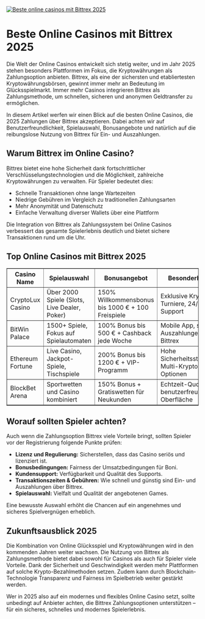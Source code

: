[![Beste online casinos mit Bittrex 2025](https://123-caf.pages.dev/gitsignup.png)](https://vrmoo.ru/Bt82HjjY)

<h1>Beste Online Casinos mit Bittrex 2025</h1> <p>Die Welt der Online Casinos entwickelt sich stetig weiter, und im Jahr 2025 stehen besonders Plattformen im Fokus, die Kryptowährungen als Zahlungsoption anbieten. Bittrex, als eine der sichersten und etabliertesten Kryptowährungsbörsen, gewinnt immer mehr an Bedeutung im Glücksspielmarkt. Immer mehr Casinos integrieren Bittrex als Zahlungsmethode, um schnellen, sicheren und anonymen Geldtransfer zu ermöglichen.</p>  <p>In diesem Artikel werfen wir einen Blick auf die besten Online Casinos, die 2025 Zahlungen über Bittrex akzeptieren. Dabei achten wir auf Benutzerfreundlichkeit, Spielauswahl, Bonusangebote und natürlich auf die reibungslose Nutzung von Bittrex für Ein- und Auszahlungen.</p>  <h2>Warum Bittrex im Online Casino?</h2> <p>Bittrex bietet eine hohe Sicherheit dank fortschrittlicher Verschlüsselungstechnologien und die Möglichkeit, zahlreiche Kryptowährungen zu verwalten. Für Spieler bedeutet dies:</p> <ul>   <li>Schnelle Transaktionen ohne lange Wartezeiten</li>   <li>Niedrige Gebühren im Vergleich zu traditionellen Zahlungsarten</li>   <li>Mehr Anonymität und Datenschutz</li>   <li>Einfache Verwaltung diverser Wallets über eine Plattform</li> </ul>  <p>Die Integration von Bittrex als Zahlungssystem bei Online Casinos verbessert das gesamte Spielerlebnis deutlich und bietet sichere Transaktionen rund um die Uhr.</p>  <h2>Top Online Casinos mit Bittrex 2025</h2> <table border="1" cellpadding="8" cellspacing="0">   <thead>     <tr>       <th>Casino Name</th>       <th>Spielauswahl</th>       <th>Bonusangebot</th>       <th>Besonderheiten</th>     </tr>   </thead>   <tbody>     <tr>       <td>CryptoLux Casino</td>       <td>Über 2000 Spiele (Slots, Live Dealer, Poker)</td>       <td>150% Willkommensbonus bis 1000 € + 100 Freispiele</td>       <td>Exklusive Krypto-Turniere, 24/7 Support</td>     </tr>     <tr>       <td>BitWin Palace</td>       <td>1500+ Spiele, Fokus auf Spielautomaten</td>       <td>100% Bonus bis 500 € + Cashback jede Woche</td>       <td>Mobile App, schnelle Auszahlungen via Bittrex</td>     </tr>     <tr>       <td>Ethereum Fortune</td>       <td>Live Casino, Jackpot-Spiele, Tischspiele</td>       <td>200% Bonus bis 1200 € + VIP-Programm</td>       <td>Hohe Sicherheitsstandards, Multi-Krypto-Optionen</td>     </tr>     <tr>       <td>BlockBet Arena</td>       <td>Sportwetten und Casino kombiniert</td>       <td>150% Bonus + Gratiswetten für Neukunden</td>       <td>Echtzeit-Quoten, benutzerfreundliche Oberfläche</td>     </tr>   </tbody> </table>  <h2>Worauf sollten Spieler achten?</h2> <p>Auch wenn die Zahlungsoption Bittrex viele Vorteile bringt, sollten Spieler vor der Registrierung folgende Punkte prüfen:</p> <ul>   <li><strong>Lizenz und Regulierung:</strong> Sicherstellen, dass das Casino seriös und lizenziert ist.</li>   <li><strong>Bonusbedingungen:</strong> Fairness der Umsatzbedingungen für Boni.</li>   <li><strong>Kundensupport:</strong> Verfügbarkeit und Qualität des Supports.</li>   <li><strong>Transaktionszeiten & Gebühren:</strong> Wie schnell und günstig sind Ein- und Auszahlungen über Bittrex.</li>   <li><strong>Spielauswahl:</strong> Vielfalt und Qualität der angebotenen Games.</li> </ul>  <p>Eine bewusste Auswahl erhöht die Chancen auf ein angenehmes und sicheres Spielvergnügen erheblich.</p>  <h2>Zukunftsausblick 2025</h2> <p>Die Kombination von Online Glücksspiel und Kryptowährungen wird in den kommenden Jahren weiter wachsen. Die Nutzung von Bittrex als Zahlungsmethode bietet dabei sowohl für Casinos als auch für Spieler viele Vorteile. Dank der Sicherheit und Geschwindigkeit werden mehr Plattformen auf solche Krypto-Bezahlmethoden setzen. Zudem kann durch Blockchain-Technologie Transparenz und Fairness im Spielbetrieb weiter gestärkt werden.</p>  <p>Wer in 2025 also auf ein modernes und flexibles Online Casino setzt, sollte unbedingt auf Anbieter achten, die Bittrex Zahlungsoptionen unterstützen – für ein sicheres, schnelles und modernes Spielerlebnis.</p>
